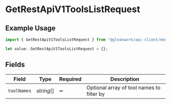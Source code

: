 # GetRestApiV1ToolsListRequest

## Example Usage

```typescript
import { GetRestApiV1ToolsListRequest } from "@gleanwork/api-client/models/operations";

let value: GetRestApiV1ToolsListRequest = {};
```

## Fields

| Field                                     | Type                                      | Required                                  | Description                               |
| ----------------------------------------- | ----------------------------------------- | ----------------------------------------- | ----------------------------------------- |
| `toolNames`                               | *string*[]                                | :heavy_minus_sign:                        | Optional array of tool names to filter by |